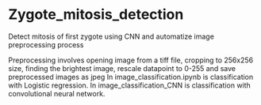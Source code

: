 # Zygote_mitosis_detection
Detect mitosis of first zygote using CNN and automatize image preprocessing process

Preprocessing involves opening image from a tiff file, cropping to 256x256 size, finding the brightest image, rescale datapoint to 0-255 and save preprocessed images as jpeg 
In image_classification.ipynb is classification with Logistic regression. In image_classification_CNN is classification with convolutional neural network. 
